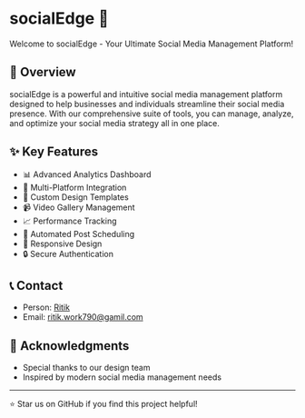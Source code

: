 # socialEdge 🌟

Welcome to socialEdge - Your Ultimate Social Media Management Platform!

## 📱 Overview

socialEdge is a powerful and intuitive social media management platform designed to help businesses and individuals streamline their social media presence. With our comprehensive suite of tools, you can manage, analyze, and optimize your social media strategy all in one place.

## ✨ Key Features

- 📊 Advanced Analytics Dashboard
- 📱 Multi-Platform Integration
- 🎨 Custom Design Templates
- 📹 Video Gallery Management
- 📈 Performance Tracking
- 🔄 Automated Post Scheduling
- 📱 Responsive Design
- 🔒 Secure Authentication



## 📞 Contact

- Person: [Ritik](https://www.linkedin.com/in/ritikkumarsah/)
- Email: ritik.work790@gamil.com


## 🙏 Acknowledgments

- Special thanks to our design team 
- Inspired by modern social media management needs

---

⭐ Star us on GitHub if you find this project helpful!
